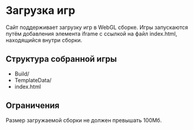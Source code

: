 # Загрузка игр

Сайт поддерживает загрузку игр в WebGL сборке. Игры запускаются путём добавления элемента iframe с ссылкой на файл index.html, находящийся внутри сборки.

## Структура собранной игры

* Build/
* TemplateData/
* index.html

## Ограничения

Размер загружаемой сборки не должен превышать 100Мб.

